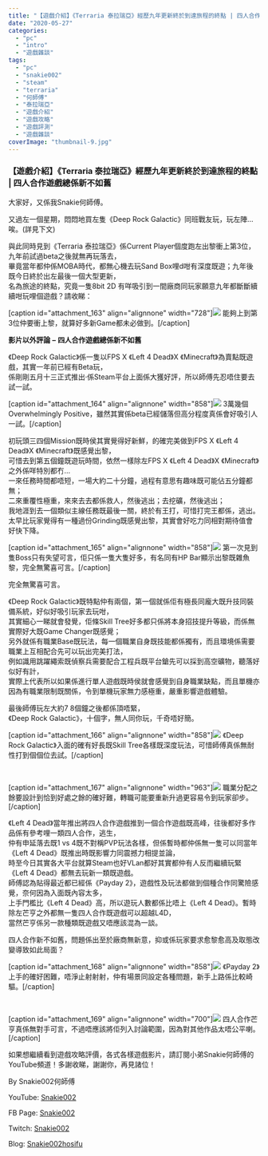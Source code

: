 ```yaml
---
title: "【遊戲介紹】《Terraria 泰拉瑞亞》經歷九年更新終於到達旅程的終點 | 四人合作遊戲總係新不如舊"
date: "2020-05-27"
categories: 
  - "pc"
  - "intro"
  - "遊戲雜談"
tags: 
  - "pc"
  - "snakie002"
  - "steam"
  - "terraria"
  - "何師傅"
  - "泰拉瑞亞"
  - "遊戲介紹"
  - "遊戲攻略"
  - "遊戲評測"
  - "遊戲雜談"
coverImage: "thumbnail-9.jpg"
---
```


### 【遊戲介紹】《Terraria 泰拉瑞亞》經歷九年更新終於到達旅程的終點 | 四人合作遊戲總係新不如舊

  
大家好，又係我Snakie何師傅。  

  
又過左一個星期，悶悶地買左隻《Deep Rock Galactic》同班戰友玩，玩左陣…唉。(詳見下文)  

  
與此同時見到《Terraria 泰拉瑞亞》係Current Player個度跑左出黎衝上第3位，九年前試過beta之後就無再玩落去，  
畢竟當年都仲係MOBA時代，都無心機去玩Sand Box哩d咁有深度既遊；九年後既今日終於出左最後一個大型更新，  
名為旅途的終點，究竟一隻8bit 2D 有咩吸引到一間廠商同玩家願意九年都斷斷續續咁玩哩個遊戲？請收睇：  

  
\[caption id="attachment\_163" align="alignnone" width="728"\]![](WordPress/P1.jpeg) 能夠上到第3位仲要衝上黎，就算好多新Game都未必做到。\[/caption\]  

  
**影片以外評論** **–** **四人合作遊戲總係新不如舊**  

  
《Deep Rock Galactic》係一隻以FPS X 《Left 4 Dead》X 《Minecraft》為賣點既遊戲，其實一年前已經有Beta玩，  
係剛剛五月十三正式推出‧係Steam平台上面係大獲好評，所以師傅先忍唔住要去試一試。  

  
\[caption id="attachment\_164" align="alignnone" width="858"\]![](WordPress/P2-2-1024x534.png) 3萬幾個Overwhelmingly Positive，雖然其實係beta已經儲落但高分程度真係會好吸引人一試。\[/caption\]  

  
初玩頭三四個Mission既時侯其實覺得好新鮮，的確完美做到FPS X 《Left 4 Dead》X 《Minecraft》既感覺出黎，  
可惜去到第五個鐘既遊玩時間，依然一樣除左FPS X 《Left 4 Dead》X 《Minecraft》之外係咩特別都冇…  
一來任務時間都唔短，一場大約二十分鐘，過程有意思有趣味既可能佔五分鐘都無；  
二來重覆性極重，來來去去都係救人，然後逃出；去挖礦，然後逃出；  
我地涯到去一個類似主線任務既最後一關，終於有王打，可惜打完王都係，逃出。  
太早比玩家覺得有一種過份Grinding既感覺出黎，其實會好吃力同相對期待值會好快下降。  

  
\[caption id="attachment\_165" align="alignnone" width="858"\]![](WordPress/P3-7-1024x576.jpg) 第一次見到隻Boss只有失望可言，佢只係一隻大隻好多，有名同有HP Bar顯示出黎既雜魚黎，完全無驚喜可言。\[/caption\]  

  
完全無驚喜可言。  

  
《Deep Rock Galactic》既特點仲有兩個，第一個就係佢有極長同龐大既升技同裝備系統，好似好吸引玩家去玩咁，  
其實細心一睇就會發覺，佢條Skill Tree好多都只係將本身招技提升等級，而係無實際好大既Game Changer既感覺；  
另外就係有職業Base既玩法，每一個職業自身既技能都係獨有，而且環境係需要職業上互相配合先可以玩出完美打法，  
例如識用跳躍繩索既偵察兵需要配合工程兵既平台鎗先可以採到高空礦物，聽落好似好有計，  
實際上代表所以如果係進行單人遊戲既時侯就會感覺到自身職業缺點，而且單機亦因為有職業限制既關係，令到單機玩家無力感極重，嚴重影響遊戲體驗。  

  
最後師傅玩左大約7 8個鐘之後都係頂唔緊，  
《Deep Rock Galactic》，十個字，無人同你玩，千奇唔好簡。  

  
\[caption id="attachment\_166" align="alignnone" width="858"\]![](WordPress/P4-4-1024x576.jpg) 《Deep Rock Galactic》入面的確有好長既Skill Tree各樣既深度玩法，可惜師傅真係無耐性打到個個位去試。\[/caption\]  

  
   

  
\[caption id="attachment\_167" align="alignnone" width="963"\]![](WordPress/P5.png) 職業分配之餘要設計到恰到好處之餘的確好難，轉職可能要重新升過更容易令到玩家卻步。\[/caption\]  

  
《Left 4 Dead》當年推出將四人合作遊戲推到一個合作遊戲既高峰，往後都好多作品係有參考哩一類四人合作，逃生，  
仲有申延落去既1 vs 4既不對稱PVP玩法各樣，但係暫時都仲係無一隻可以同當年《Left 4 Dead》既推出時既影響力同震撼力相提並論，  
時至今日其實各大平台就算Steam也好VLan都好其實都仲有人反而繼續玩緊《Left 4 Dead》都無去玩新一類既遊戲。  
師傅認為貼得最近都已經係《Payday 2》，遊戲性及玩法都做到個種合作同驚險感覺，奈何因為入面既內容太多，  
上手門檻比《Left 4 Dead》高，所以遊玩人數都係比唔上《Left 4 Dead》。暫時除左芒亨之外都無一隻四人合作既遊戲可以超越L4D，  
當然芒亨係另一款種類既遊戲又唔應該混為一談。  

  
四人合作新不如舊，問題係出至於廠商無新意，抑或係玩家要求愈黎愈高及取態改變導致如此局面？  

  
\[caption id="attachment\_168" align="alignnone" width="858"\]![](WordPress/P6-4-1024x512.jpg) 《Payday 2》上手的確好困難，唔淨止射射射，仲有場景同設定各種問題，新手上路係比較崎驅。\[/caption\]  

  
   

  
\[caption id="attachment\_169" align="alignnone" width="700"\]![](WordPress/P7-3.jpg) 四人合作芒亨真係無對手可言，不過唔應該將佢列入討論範圍，因為對其他作品太唔公平喇。\[/caption\]  

  
如果想繼續看到遊戲攻略評價，各式各樣遊戲影片，請訂閱小弟Snakie何師傅的YouTube頻道！多謝收睇，謝謝你，再見諸位！  

  
By Snakie002何師傅  

  
YouTube: [Snakie002](https://www.youtube.com/channel/UCDOMLG_RBSoqVHK3sIYJeLA)  

  
FB Page: [Snakie002](https://www.facebook.com/Snakie002/)  

  
Twitch: [Snakie002](https://www.twitch.tv/snakie002/)  

  
Blog: [Snakie002hosifu](https://snakie002hosifu.blog)
